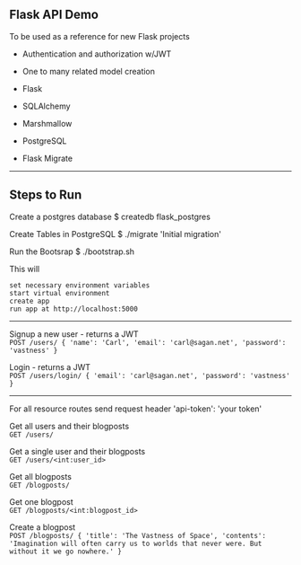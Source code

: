 ## Flask API Demo

To be used as a reference for new Flask projects

- Authentication and authorization w/JWT
- One to many related model creation

- Flask
- SQLAlchemy
- Marshmallow
- PostgreSQL
- Flask Migrate

---

## Steps to Run

Create a postgres database
$ createdb flask_postgres

Create Tables in PostgreSQL
$ ./migrate 'Initial migration'

Run the Bootsrap
$ ./bootstrap.sh

This will

    set necessary environment variables
    start virtual environment
    create app
    run app at http://localhost:5000

---

Signup a new user - returns a JWT<br>
`POST /users/ { 'name': 'Carl', 'email': 'carl@sagan.net', 'password': 'vastness' }`

Login - returns a JWT<br>
`POST /users/login/ { 'email': 'carl@sagan.net', 'password': 'vastness' }`

---

For all resource routes send request header 'api-token': 'your token'<br>

Get all users and their blogposts<br>
`GET /users/`

Get a single user and their blogposts<br>
`GET /users/<int:user_id>`

Get all blogposts<br>
`GET /blogposts/`

Get one blogpost<br>
`GET /blogposts/<int:blogpost_id>`

Create a blogpost<br>
`POST /blogposts/ { 'title': 'The Vastness of Space', 'contents': 'Imagination will often carry us to worlds that never were. But without it we go nowhere.' }`
